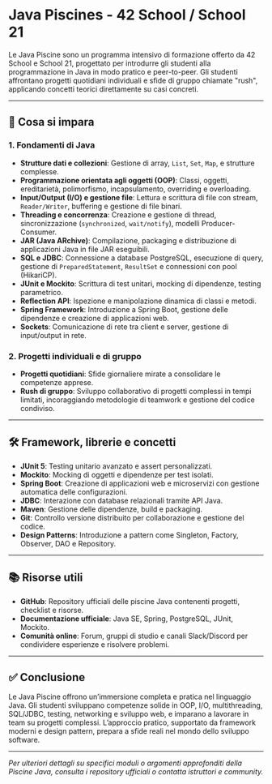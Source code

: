 # Java Piscines - 42 School / School 21

Le Java Piscine sono un programma intensivo di formazione offerto da 42 School e School 21, progettato per introdurre gli studenti alla programmazione in Java in modo pratico e peer-to-peer. Gli studenti affrontano progetti quotidiani individuali e sfide di gruppo chiamate "rush", applicando concetti teorici direttamente su casi concreti.

---

## 🧠 Cosa si impara

### 1. Fondamenti di Java
- **Strutture dati e collezioni**: Gestione di array, `List`, `Set`, `Map`, e strutture complesse.
- **Programmazione orientata agli oggetti (OOP)**: Classi, oggetti, ereditarietà, polimorfismo, incapsulamento, overriding e overloading.
- **Input/Output (I/O) e gestione file**: Lettura e scrittura di file con stream, `Reader/Writer`, buffering e gestione di file binari.
- **Threading e concorrenza**: Creazione e gestione di thread, sincronizzazione (`synchronized`, `wait/notify`), modelli Producer-Consumer.
- **JAR (Java ARchive)**: Compilazione, packaging e distribuzione di applicazioni Java in file JAR eseguibili.
- **SQL e JDBC**: Connessione a database PostgreSQL, esecuzione di query, gestione di `PreparedStatement`, `ResultSet` e connessioni con pool (HikariCP).
- **JUnit e Mockito**: Scrittura di test unitari, mocking di dipendenze, testing parametrico.
- **Reflection API**: Ispezione e manipolazione dinamica di classi e metodi.
- **Spring Framework**: Introduzione a Spring Boot, gestione delle dipendenze e creazione di applicazioni web.
- **Sockets**: Comunicazione di rete tra client e server, gestione di input/output in rete.

### 2. Progetti individuali e di gruppo
- **Progetti quotidiani**: Sfide giornaliere mirate a consolidare le competenze apprese.
- **Rush di gruppo**: Sviluppo collaborativo di progetti complessi in tempi limitati, incoraggiando metodologie di teamwork e gestione del codice condiviso.

---

## 🛠 Framework, librerie e concetti
- **JUnit 5**: Testing unitario avanzato e assert personalizzati.
- **Mockito**: Mocking di oggetti e dipendenze per test isolati.
- **Spring Boot**: Creazione di applicazioni web e microservizi con gestione automatica delle configurazioni.
- **JDBC**: Interazione con database relazionali tramite API Java.
- **Maven**: Gestione delle dipendenze, build e packaging.
- **Git**: Controllo versione distribuito per collaborazione e gestione del codice.
- **Design Patterns**: Introduzione a pattern come Singleton, Factory, Observer, DAO e Repository.

---

## 📚 Risorse utili
- **GitHub**: Repository ufficiali delle piscine Java contenenti progetti, checklist e risorse.
- **Documentazione ufficiale**: Java SE, Spring, PostgreSQL, JUnit, Mockito.
- **Comunità online**: Forum, gruppi di studio e canali Slack/Discord per condividere esperienze e risolvere problemi.

---

## ✅ Conclusione
Le Java Piscine offrono un’immersione completa e pratica nel linguaggio Java. Gli studenti sviluppano competenze solide in OOP, I/O, multithreading, SQL/JDBC, testing, networking e sviluppo web, e imparano a lavorare in team su progetti complessi. L’approccio pratico, supportato da framework moderni e design pattern, prepara a sfide reali nel mondo dello sviluppo software.

---

*Per ulteriori dettagli su specifici moduli o argomenti approfonditi della Piscine Java, consulta i repository ufficiali o contatta istruttori e community.*

